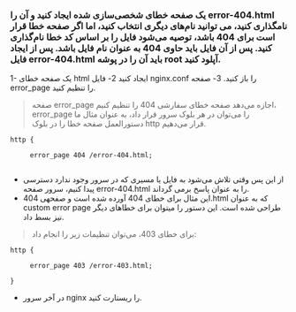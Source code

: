### یک صفحه خطای شخصی‌سازی شده ایجاد کنید و آن را error-404.html نامگذاری کنید، می توانید نام‌های دیگری انتخاب کنید، اما اگر صفحه خطا قرار است برای 404 باشد، توصیه می‌شود فایل را بر اساس کد خطا نام‌گذاری کنید. پس از آن فایل باید حاوی 404 به عنوان نام فایل باشد. پس از ایجاد فایل error-404.html باید آن را در پوشه root آپلود کنید.

1- یک صفحه خطای html ایجاد کنید
2- فایل nginx.conf را باز کنید.
3- صفحه error_page را تنظیم کنید.
> صفحه error_page اجازه می‌دهد صفحه خطای سفارشی 404 را تنظیم کنیم، error_page را می‌توان در هر بلوک سرور قرار داد، به عنوان مثال ما دستورالعمل صفحه خطا را در بلوک http قرار می‌دهیم.
```config
http {
   
     error_page 404 /error-404.html;
 
 ```
 * از این پس وقتی تلاش می‌شود  به فایل یا مسیری که در سرور وجود ندارد دسترسی پیدا کنیم، سرور صفحه    error-404.html   را به عنوان پاسخ برمی گرداند.
 * این مثال برای خطای 404 آورده شده است و صفحه­ی 404.html که به عنوان custom error page طراحی شده است. این دستور را می­توان برای خطاهای دیگر نیز بسط داد.

> برای خطای 403، می‌توان تنظیمات زیر را انجام داد:
```config
http {
   
     error_page 403 /error-403.html;
   
}
```
* در آخر سرور nginx را ریستارت کنید.
